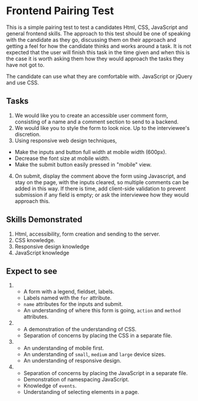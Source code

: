 # Frontend Pairing Test

This is a simple pairing test to test a candidates Html, CSS, JavaScript and general frontend skills. The approach to this
test should be one of speaking with the candidate as they go, discussing them on their approach and getting a feel for
how the candidate thinks and works around a task.
It is not expected that the user will finish this task in the time given and when this is the case it is worth asking
them how they would approach the tasks they have not got to.

The candidate can use what they are comfortable with. JavaScript or jQuery and use CSS.

## Tasks

1. We would like you to create an accessible user comment form, consisting of a name and a comment section to send to a backend.
2. We would like you to style the form to look nice. Up to the interviewee's discretion.
3. Using responsive web design techniques,
 - Make the inputs and button full width at mobile width (600px).
 - Decrease the font size at mobile width.
 - Make the submit button easily pressed in "mobile" view.
 
4. On submit, display the comment above the form using Javascript, and stay on the page, with the inputs cleared, so multiple comments can be added in this way.
   If there is time, add client-side validation to prevent submission if any field is empty; or ask the interviewee how they would approach this.


## Skills Demonstrated

1. Html, accessibility, form creation and sending to the server.
2. CSS knowledge.
3. Responsive design knowledge
4. JavaScript knowledge


## Expect to see

1. 
    - A form with a legend, fieldset, labels. 
    - Labels named with the `for` attribute.
    - `name` attributes for the inputs and submit.
    - An understanding of where this form is going, `action` and `method` attributes.
2.
    - A demonstration of the understanding of CSS.
    - Separation of concerns by placing the CSS in a separate file.
3. 
    - An understanding of mobile first.
    - An understanding of `small`, `medium` and `large` device sizes.
    - An understanding of responsive design.
4.  
    - Separation of concerns by placing the JavaScript in a separate file. 
    - Demonstration of namespacing JavaScript.
    - Knowledge of `events`.
    - Understanding of selecting elements in a page.